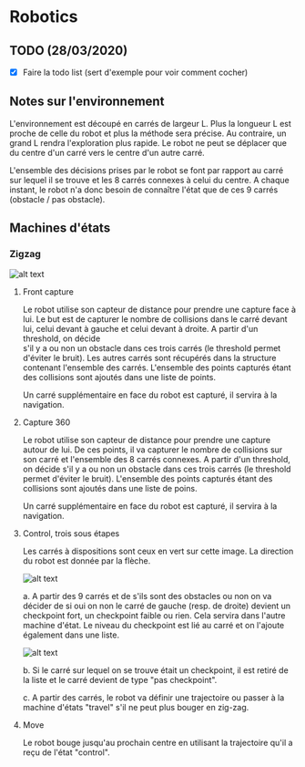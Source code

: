 # Robotics

## TODO (28/03/2020)

- [x] Faire la todo list (sert d'exemple pour voir comment cocher)

## Notes sur l'environnement

L'environnement est découpé en carrés de largeur L. Plus la longueur L est proche de celle du robot et plus la méthode sera précise. Au contraire, un grand L rendra l'exploration plus rapide. Le robot ne peut se déplacer que du centre d'un carré vers le centre d'un autre carré. 

L'ensemble des décisions prises par le robot se font par rapport au carré sur lequel il se trouve et les 8 carrés connexes à celui du centre. A chaque instant, le robot n'a donc besoin de connaître l'état que de ces 9 carrés (obstacle / pas obstacle).

## Machines d'états

### Zigzag

![alt text](https://cdn.discordapp.com/attachments/512671211998937088/693903104042729502/zigzag1.png "zigzag")

1. Front capture

   Le robot utilise son capteur de distance pour prendre une capture face à lui. Le but est de capturer le nombre de
   collisions dans le carré devant lui, celui devant à gauche et celui devant à droite. A partir d'un threshold, on décide  
   s'il y a ou non un obstacle dans ces trois carrés (le threshold permet d'éviter le bruit). Les autres carrés sont
   récupérés dans la structure contenant l'ensemble des carrés. L'ensemble des points capturés étant des collisions sont 
   ajoutés dans une liste de points.

   Un carré supplémentaire en face du robot est capturé, il servira à la navigation.

2. Capture 360

   Le robot utilise son capteur de distance pour prendre une capture autour de lui. De ces points, il va capturer le nombre 
   de collisions sur son carré et l'ensemble des 8 carrés connexes. A partir d'un threshold, on décide s'il y a ou non un 
   obstacle dans ces trois carrés (le threshold permet d'éviter le bruit). L'ensemble des points capturés étant des 
   collisions sont ajoutés dans une liste de poins.

   Un carré supplémentaire en face du robot est capturé, il servira à la navigation.

3. Control, trois sous étapes

   Les carrés à dispositions sont ceux en vert sur cette image. La direction du robot est donnée par la flèche.

   ![alt text](https://cdn.discordapp.com/attachments/512671211998937088/693901539290513454/dir.png "zigzag_carrés")

   a. A partir des 9 carrés et de s'ils sont des obstacles ou non on va décider de si oui on non le carré de gauche (resp. de droite) devient un checkpoint fort, un checkpoint faible ou rien. Cela servira dans l'autre machine d'état. Le niveau du checkpoint est lié au carré et on l'ajoute également dans une liste.

   ![alt text](https://cdn.discordapp.com/attachments/512671211998937088/693898109591486495/Capture_decran_du_2020-03-29_21-01-14.png "zigzag_decision")

   b. Si le carré sur lequel on se trouve était un checkpoint, il est retiré de la liste et le carré devient de type "pas checkpoint".

   c. A partir des carrés, le robot va définir une trajectoire ou passer à la machine d'états "travel" s'il ne peut plus bouger en zig-zag.

4. Move

   Le robot bouge jusqu'au prochain centre en utilisant la trajectoire qu'il a reçu de l'état "control".

